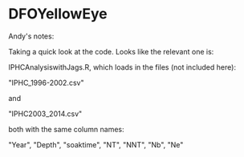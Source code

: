 # DFOYellowEye

Andy's notes:

Taking a quick look at the code. Looks like the relevant one is:

IPHCAnalysiswithJags.R, which loads in the files (not included here):

"IPHC_1996-2002.csv"

and 

"IPHC2003_2014.csv"

both with the same column names:

"Year", "Depth", "soaktime", "NT", "NNT", "Nb", "Ne"


